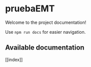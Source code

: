 # pruebaEMT

Welcome to the project documentation!

Use `npm run docs` for easier navigation.

## Available documentation

[[index]]
